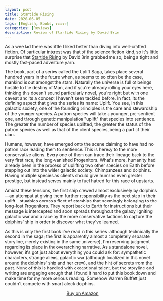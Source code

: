 ```yaml
---
layout: post
title: Startide Rising
date: 2020-06-05
tags: [English, Books, ★★★★☆]
categories: [Reviews]
description: Review of Startide Rising by David Brin
---
```


As a wee lad there was little I liked better than diving into well-crafted fiction. <!-- more -->Of particular interest was that of the science fiction kind, so it's little surprise that <a href="https://www.amazon.com/gp/product/055327418X/ref=as_li_tl?ie=UTF8&camp=1789&creative=9325&creativeASIN=055327418X&linkCode=as2&tag=ianbayne-20&linkId=af9ff27c5a5edd0a10e1f819b43b5cd1">Startide Rising</a> by David Brin grabbed me so, being a tight and mostly fast-paced adventure yarn.

The book, part of a series called the Uplift Saga, takes place several hundred years in the future when, as seems to so often be the case, mankind is out amongst the stars. Naturally the universe is full of beings hostile to the destiny of Man, and if you're already rolling your eyes here, thinking this doesn't sound particularly novel, you're right but with one caveat and its a concept I haven't seen tackled before. In fact, its the defining aspect that gives the series its name: Uplift. You see, in this galactic society, one of the founding principles is the care and stewardship of the younger species. A patron species will take a younger, pre-sentient one, and through genetic manipulation "uplift" that species into sentience. The greater the number of species uplifted, the greater the status of the patron species as well as that of the client species, being a part of their clan. 

Humans, however, have emerged onto the scene claiming to have had no patron race leading them to sentience. This is heresy to the more conservative aliens. Every one of them can trace their lineage back to the very first race, the long-vanished Progenitors. What's more, humanity had already been in the process of uplifting two other species on Earth before stepping out into the wider galactic society: Chimpanzees and dolphins. Having multiple species as clients should give humans even greater prestige, but instead serves mainly to fuel hatred for this race of upstarts.

Amidst these tensions, the first ship crewed almost exclusively by dolphins—an attempat at giving them further responsibility as the next step in their uplift—stumbles across a fleet of starships that seemingly belonging to the long-lost Progenitors. They report back to Earth for instructions but their message is intercepted and soon spreads throughout the galaxy, igniting galactic war and a race by the more conservative factions to capture the dolphins' ship in order to discover what they've learned.

As this is only the first book I've read in this series (although technically the second in the saga; the first is apparently almost a completely separate storyline, merely existing in the same universe), I'm reserving judgment regarding its place in the overarching narrative. As a standalone novel, however, it's got just about everything you could ask for: sympathetic characters, strange aliens, galactic war (although localized in this novel around the dolphins' ship and her crew), and the hint of secrets from the past. None of this is handled with exceptional talent, but the storyline and writing are engaging enough that I found it hard to put this book down and make time for my more serious reading. Somehow Warren Buffett just couldn't compete with smart aleck dolphins.

<div style="text-align: center"><p><a href="https://www.amazon.com/gp/product/055327418X/ref=as_li_tl?ie=UTF8&camp=1789&creative=9325&creativeASIN=055327418X&linkCode=as2&tag=ianbayne-20&linkId=af9ff27c5a5edd0a10e1f819b43b5cd1">Buy on Amazon</a></p></div>
